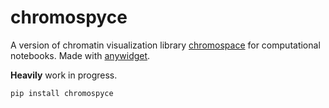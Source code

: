 # chromospyce
A version of chromatin visualization library [chromospace](https://github.com/dvdkouril/chromospace) for computational notebooks. Made with [anywidget](https://github.com/manzt/anywidget).

**Heavily** work in progress.

```sh
pip install chromospyce
```

